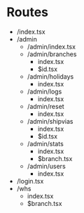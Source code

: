 # Routes

- /index.tsx
- /admin
  - /admin/index.tsx
  - /admin/branches
    - index.tsx
    - $id.tsx
  - /admin/holidays
    - index.tsx
  - /admin/logs
    - index.tsx
  - /admin/reset
    - index.tsx
  - /admin/shipvias
    - index.tsx
    - $id.tsx
  - /admin/stats
    - index.tsx
    - $branch.tsx
  - /admin/users
    - index.tsx
- /login.tsx
- /whs
  - index.tsx
  - $branch.tsx
